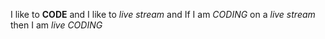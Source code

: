 I like to **CODE** and I like to _live stream_ and If I am _CODING_ on a *live stream* then I am _*live CODING*_
